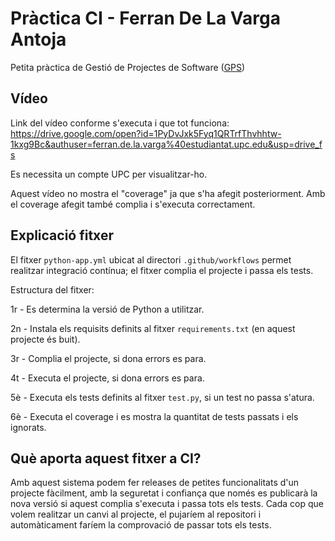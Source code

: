 # Pràctica CI - Ferran De La Varga Antoja

Petita pràctica de Gestió de Projectes de Software ([GPS](https://www.fib.upc.edu/ca/estudis/graus/grau-en-enginyeria-informatica/pla-destudis/assignatures/GPS))

## Vídeo
Link del vídeo conforme s'executa i que tot funciona:  https://drive.google.com/open?id=1PyDvJxk5Fyq1QRTrfThvhhtw-1kxg9Bc&authuser=ferran.de.la.varga%40estudiantat.upc.edu&usp=drive_fs

Es necessita un compte UPC per visualitzar-ho.

Aquest vídeo no mostra el "coverage" ja que s'ha afegit posteriorment. Amb el coverage afegit també complia i s'executa correctament.

## Explicació fitxer
El fitxer `python-app.yml` ubicat al directori `.github/workflows` permet realitzar integració contínua; el fitxer complia el projecte i passa els tests.

Estructura del fitxer:

1r - Es determina la versió de Python a utilitzar.

2n - Instala els requisits definits al fitxer `requirements.txt` (en aquest projecte és buit).

3r - Complia el projecte, si dona errors es para.

4t - Executa el projecte, si dona errors es para.

5è - Executa els tests definits al fitxer `test.py`, si un test no passa s'atura.

6è - Executa el coverage i es mostra la quantitat de tests passats i els ignorats.

## Què aporta aquest fitxer a CI?
Amb aquest sistema podem fer releases de petites funcionalitats d'un projecte fàcilment, amb la seguretat i confiança que només es publicarà la nova versió si aquest complia s'executa i passa tots els tests. Cada cop que volem realitzar un canvi al projecte, el pujaríem al repositori i automàticament faríem la comprovació de passar tots els tests.
